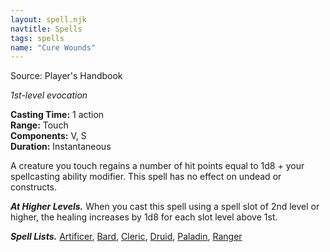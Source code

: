 ```yaml
---
layout: spell.njk
navtitle: Spells
tags: spells
name: "Cure Wounds"
---
```

Source: Player's Handbook

_1st-level evocation_

**Casting Time:** 1 action  
**Range:** Touch  
**Components:** V, S  
**Duration:** Instantaneous

A creature you touch regains a number of hit points equal to 1d8 + your spellcasting ability modifier. This spell has no effect on undead or constructs.

**_At Higher Levels._** When you cast this spell using a spell slot of 2nd level or higher, the healing increases by 1d8 for each slot level above 1st.

**_Spell Lists._** [Artificer](http://dnd5e.wikidot.com/spells:artificer), [Bard](http://dnd5e.wikidot.com/spells:bard), [Cleric](http://dnd5e.wikidot.com/spells:cleric), [Druid](http://dnd5e.wikidot.com/spells:druid), [Paladin](http://dnd5e.wikidot.com/spells:paladin), [Ranger](http://dnd5e.wikidot.com/spells:ranger)